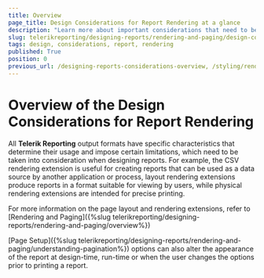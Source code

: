 ```yaml
---
title: Overview
page_title: Design Considerations for Report Rendering at a glance
description: "Learn more about important considerations that need to be taken into account when designing a report, as different output formats have specific characteristics that determine their usage and impose ceratin limitations."
slug: telerikreporting/designing-reports/rendering-and-paging/design-considerations-for-report-rendering/overview
tags: design, considerations, report, rendering
published: True
position: 0
previous_url: /designing-reports-considerations-overview, /styling/rendering-and-paging/design-considerations-for-report-rendering/
---
```


# Overview of the Design Considerations for Report Rendering

All __Telerik Reporting__ output formats have specific characteristics that determine their usage and impose certain limitations, which need to be taken into consideration when designing reports. For example, the CSV rendering extension is useful for creating reports that can be used as a data source by another application or process, layout rendering extensions produce reports in a format suitable for viewing by users, while physical rendering extensions are intended for precise printing.

For more information on the page layout and rendering extensions, refer to [Rendering and Paging]({%slug telerikreporting/designing-reports/rendering-and-paging/overview%})

[Page Setup]({%slug telerikreporting/designing-reports/rendering-and-paging/understanding-pagination%}) options can also alter the appearance of the report at design-time, run-time or when the user changes the options prior to printing a report.
